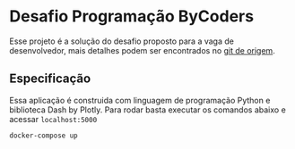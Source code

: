 # Desafio Programação ByCoders

Esse projeto é a solução do desafio proposto para a vaga de desenvolvedor, mais detalhes podem ser encontrados no [git de origem](https://github.com/ByCodersTec/desafio-dev).


## Especificação

Essa aplicação é construida com linguagem de programação Python e biblioteca Dash by Plotly. Para rodar basta executar os comandos abaixo e acessar `localhost:5000`

```bash
docker-compose up
```